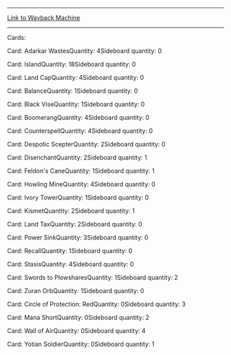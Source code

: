 
---
[Link to Wayback Machine](https://web.archive.org/web/20160308145545/http://magic.wizards.com/en/articles/decks/tommi-hovi-turbo-stasis-2014-06-12)

[_metadata_:generator]:- "Drupal 7 (http://drupal.org)"
[_metadata_:node]:- "217601"
[_metadata_:publish_date]:- "2014-06-12"
[_metadata_:source]:- "article"
[_metadata_:title]:- "Tommi Hovi - Turbo Stasis"
[_metadata_:wayback_capture_timestamp]:- "2016-03-08 14:55:45"
[_metadata_:wayback_raw_url]:- "https://web.archive.org/web/20160308145545id_/http://magic.wizards.com/en/articles/decks/tommi-hovi-turbo-stasis-2014-06-12"
[_metadata_:wayback_url]:- "http://magic.wizards.com/en/articles/decks/tommi-hovi-turbo-stasis-2014-06-12"
---





Cards: 

Card: Adarkar WastesQuantity: 4Sideboard quantity: 0 



Card: IslandQuantity: 18Sideboard quantity: 0 



Card: Land CapQuantity: 4Sideboard quantity: 0 



Card: BalanceQuantity: 1Sideboard quantity: 0 



Card: Black ViseQuantity: 1Sideboard quantity: 0 



Card: BoomerangQuantity: 4Sideboard quantity: 0 



Card: CounterspellQuantity: 4Sideboard quantity: 0 



Card: Despotic ScepterQuantity: 2Sideboard quantity: 0 



Card: DisenchantQuantity: 2Sideboard quantity: 1 



Card: Feldon's CaneQuantity: 1Sideboard quantity: 1 



Card: Howling MineQuantity: 4Sideboard quantity: 0 



Card: Ivory TowerQuantity: 1Sideboard quantity: 0 



Card: KismetQuantity: 2Sideboard quantity: 1 



Card: Land TaxQuantity: 2Sideboard quantity: 0 



Card: Power SinkQuantity: 3Sideboard quantity: 0 



Card: RecallQuantity: 1Sideboard quantity: 0 



Card: StasisQuantity: 4Sideboard quantity: 0 



Card: Swords to PlowsharesQuantity: 1Sideboard quantity: 2 



Card: Zuran OrbQuantity: 1Sideboard quantity: 0 



Card: Circle of Protection: RedQuantity: 0Sideboard quantity: 3 



Card: Mana ShortQuantity: 0Sideboard quantity: 2 



Card: Wall of AirQuantity: 0Sideboard quantity: 4 



Card: Yotian SoldierQuantity: 0Sideboard quantity: 1 




 

 
